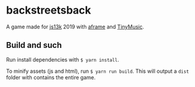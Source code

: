 # backstreetsback

A game made for [js13k](https://js13kgames.com/) 2019 with [aframe](https://aframe.io/) and [TinyMusic](https://github.com/kevincennis/TinyMusic).


## Build and such

Run install dependencies with `$ yarn install`.

To minify assets (js and html), run `$ yarn run build`. This will output a `dist` folder with contains the entire game.
